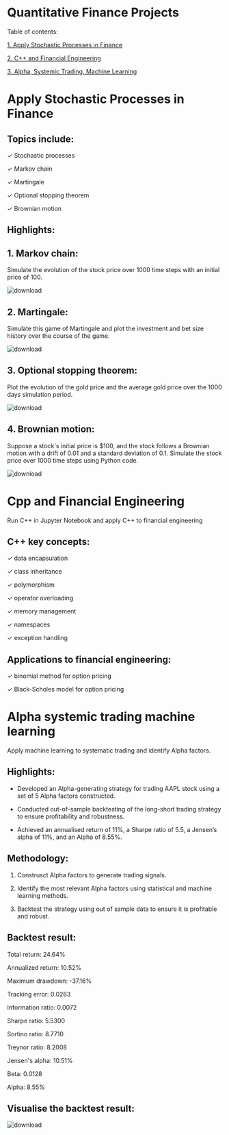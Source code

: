 Quantitative Finance Projects
=============================

Table of contents:

[1. Apply Stochastic Processes in Finance](#apply-stochastic-processes-in-finance)

[2. C++ and Financial Engineering](#cpp-and-financial-engineering)

[3. Alpha, Systemic Trading, Machine Learning](#alpha-systemic-trading-machine-learning)


# Apply Stochastic Processes in Finance

## Topics include:

✓ Stochastic processes

✓ Markov chain

✓ Martingale

✓ Optional stopping theorem

✓ Brownian motion

## **Highlights:**

## 1. Markov chain:

Simulate the evolution of the stock price over 1000 time steps with an initial price of 100.

![download](https://user-images.githubusercontent.com/82934216/229546766-78f407b5-ff09-4d90-80df-63752bac10be.png)


## 2. Martingale:

Simulate this game of Martingale and plot the investment and bet size history over the course of the game.

![download](https://user-images.githubusercontent.com/82934216/229547272-92645943-db77-445d-9636-6068901c1968.png)


## 3. Optional stopping theorem:

Plot the evolution of the gold price and the average gold price over the 1000 days simulation period.

![download](https://user-images.githubusercontent.com/82934216/229547632-ba948329-ded0-42f0-b563-2e552a6c9b43.png)


## 4. Brownian motion:

Suppose a stock's initial price is $100, and the stock follows a Brownian motion with a drift of 0.01 and a standard deviation of 0.1. Simulate the stock price over 1000 time steps using Python code.

![download](https://user-images.githubusercontent.com/82934216/229547896-eef340ac-d5a0-458e-88e1-7f0d40429d2f.png)


# Cpp and Financial Engineering

Run C++ in Jupyter Notebook and apply C++ to financial engineering

## C++ key concepts: 

✓ data encapsulation 

✓ class inheritance 

✓ polymorphism 

✓ operator overloading 

✓ memory management 

✓ namespaces 

✓ exception handling


## Applications to financial engineering: 

✓ binomial method for option pricing

✓ Black-Scholes model for option pricing



# Alpha systemic trading machine learning

Apply machine learning to systematic trading and identify Alpha factors.

## Highlights:

*	Developed an Alpha-generating strategy for trading AAPL stock using a set of 5 Alpha factors constructed.

*	Conducted out-of-sample backtesting of the long-short trading strategy to ensure profitability and robustness.

*	Achieved an annualised return of 11%, a Sharpe ratio of 5.5, a Jensen’s alpha of 11%, and an Alpha of 8.55%.

## Methodology:

1. Construsct Alpha factors to generate trading signals.

2. Identify the most relevant Alpha factors using statistical and machine learning methods.

3. Backtest the strategy using out of sample data to ensure it is profitable and robust.

## Backtest result:

Total return: 24.64%

Annualized return: 10.52%

Maximum drawdown: -37.16%

Tracking error: 0.0263

Information ratio: 0.0072

Sharpe ratio: 5.5300

Sortino ratio: 8.7710

Treynor ratio: 8.2008

Jensen's alpha: 10.51%

Beta: 0.0128

Alpha: 8.55%

## Visualise the backtest result:

![download](https://user-images.githubusercontent.com/82934216/232747987-b5ab081c-0044-4b0f-acab-9927994b3a1b.png)
